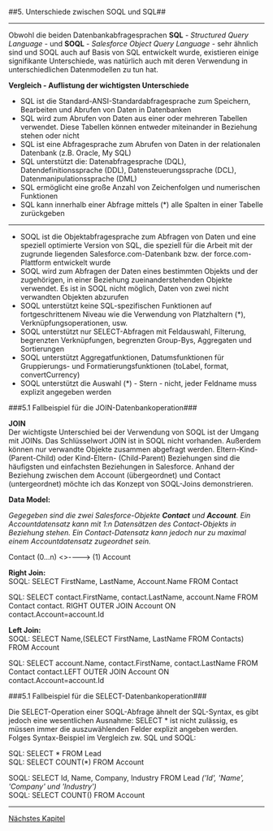 ##5. Unterschiede zwischen SOQL und SQL##
__________
Obwohl die beiden Datenbankabfragesprachen **SQL** *- Structured Query Language -* und **SOQL** *- Salesforce Object Query Language -* sehr ähnlich sind und SOQL auch auf Basis von SQL entwickelt wurde, existieren einige signifikante Unterschiede, was natürlich auch mit deren Verwendung in unterschiedlichen Datenmodellen zu tun hat.

**Vergleich - Auflistung der wichtigsten Unterschiede**     

* SQL ist die Standard-ANSI-Standardabfragesprache zum Speichern, Bearbeiten und Abrufen von Daten in Datenbanken
* SQL wird zum Abrufen von Daten aus einer oder mehreren Tabellen verwendet. Diese Tabellen können entweder miteinander in Beziehung stehen oder nicht
* SQL ist eine Abfragesprache zum Abrufen von Daten in der relationalen Datenbank (z.B. Oracle, My SQL)     
* SQL unterstützt die: Datenabfragesprache (DQL), Datendefinitionssprache (DDL), Datensteuerungssprache (DCL), Datenmanipulationssprache (DML)
* SQL ermöglicht eine große Anzahl von Zeichenfolgen und numerischen Funktionen
* SQL kann innerhalb einer Abfrage mittels (*) alle Spalten in einer Tabelle zurückgeben
_ _ _ _ _ _ _ _ _ _  
* SOQL ist die Objektabfragesprache zum Abfragen von Daten und eine speziell optimierte Version von SQL, die speziell für die Arbeit mit der zugrunde liegenden Salesforce.com-Datenbank bzw. der force.com-Plattform entwickelt wurde 
* SOQL wird zum Abfragen der Daten eines bestimmten Objekts und der zugehörigen, in einer Beziehung zueinanderstehenden Objekte verwendet. Es ist in SOQL nicht möglich, Daten von zwei nicht verwandten Objekten abzurufen
* SOQL unterstützt keine SQL-spezifischen Funktionen auf fortgeschrittenem Niveau wie die Verwendung von Platzhaltern (*), Verknüpfungsoperationen, usw.
* SOQL unterstützt nur SELECT-Abfragen mit Feldauswahl, Filterung, begrenzten Verknüpfungen, begrenzten Group-Bys, Aggregaten und Sortierungen
* SOQL unterstützt Aggregatfunktionen, Datumsfunktionen für Gruppierungs- und Formatierungsfunktionen (toLabel, format, convertCurrency)
* SOQL unterstützt die Auswahl (*) - Stern - nicht, jeder Feldname muss explizit angegeben werden

###5.1 Fallbeispiel für die JOIN-Datenbankoperation###

**JOIN**     
Der wichtigste Unterschied bei der Verwendung von SOQL ist der Umgang mit JOINs. Das Schlüsselwort JOIN ist in SOQL nicht vorhanden. Außerdem können nur verwandte Objekte zusammen abgefragt werden.
Eltern-Kind- (Parent-Child) oder Kind-Eltern- (Child-Parent) Beziehungen sind die häufigsten und einfachsten Beziehungen in Salesforce. Anhand der Beziehung zwischen dem Account (übergeordnet) und Contact (untergeordnet) möchte ich das Konzept von SOQL-Joins demonstrieren.

**Data Model:**   

*Gegegeben sind die zwei Salesforce-Objekte **Contact** und **Account**. Ein Accountdatensatz kann mit 1:n Datensätzen des Contact-Objekts in Beziehung stehen. Ein Contact-Datensatz kann jedoch nur zu maximal einem Accountdatensatz zugeordnet sein.*  

Contact (0...n) <>----> (1) Account 

**Right Join:**     
SOQL: SELECT FirstName, LastName, Account.Name FROM Contact

SQL: SELECT contact.FirstName, contact.LastName, account.Name FROM Contact contact. RIGHT OUTER JOIN Account ON contact.Account=account.Id

**Left Join:**      
SOQL: SELECT Name,(SELECT FirstName, LastName FROM Contacts) FROM Account

SQL: SELECT account.Name, contact.FirstName, contact.LastName FROM Contact contact.LEFT OUTER JOIN Account ON contact.Account=account.Id



###5.1 Fallbeispiel für die SELECT-Datenbankoperation###


Die SELECT-Operation einer SOQL-Abfrage ähnelt der SQL-Syntax, es gibt jedoch eine wesentlichen Ausnahme: SELECT * ist nicht zulässig, es müssen immer die auszuwählenden Felder explizit angeben werden.      
Folges Syntax-Beispiel im Vergleich zw. SQL und SOQL:

SQL: SELECT * FROM Lead    
SQL: SELECT COUNT(*) FROM Account

SOQL: SELECT Id, Name, Company, Industry FROM Lead *('Id', 'Name', 'Company' und 'Industry')*    
SOQL: SELECT COUNT() FROM Account


__________

[Nächstes Kapitel](Werkzeuge.md)